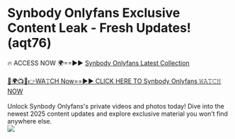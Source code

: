 # Synbody Onlyfans Exclusive Content Leak - Fresh Updates! (aqt76)

🔥 ACCESS NOW 🌍==►► <a href="https://tinyurl.com/kvy9nzfs" rel="nofollow">Synbody Onlyfans Latest Collection</a>
<br><br>
[🔴🌍📺📱👉WA𝚃CH Now==►► CLICK HERE TO Synbody Onlyfans 𝚆𝙰𝚃𝙲𝙷 NOW](https://tinyurl.com/kvy9nzfs)
<br><br>
Unlock Synbody Onlyfans's private videos and photos today! Dive into the newest 2025 content updates and explore exclusive material you won’t find anywhere else.
<br>
<a href="https://tinyurl.com/kvy9nzfs" rel="nofollow" data-target="animated-image.originalLink"><img src="https://camo.githubusercontent.com/8a4f000d20f83aca3bf7ec5f350d767afa0574a8a352519fd8cfa583a6f93a33/68747470733a2f2f692e696d6775722e636f6d2f644a486b345a712e676966" data-canonical-src="https://i.imgur.com/dJHk4Zq.gif" style="max-width: 100%; display: inline-block;" data-target="animated-image.originalImage"></a>
<br>
